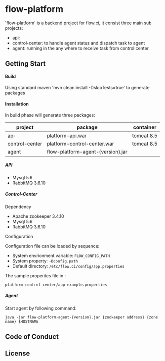 flow-platform
============

'flow-platform' is a backend project for flow.ci, it consist three main sub projects:

- api: 
- control-center: to handle agent status and dispatch task to agent
- agent: running in the any where to receive task from control center


## Getting Start
 
#### Build

Using standard maven 'mvn clean install -DskipTests=true' to generate packages


#### Installation

In build phase will generate three packages:

| project | package | container |
|---------|---------|-----------|
| api | platform-api.war | tomcat 8.5 |
| control-center | platform-control-center.war | tomcat 8.5 |
| agent | flow-platform-agent-{version}.jar |  |

##### API

- Mysql 5.6
- RabbitMQ 3.6.10

##### Control-Center

Dependency

- Apache zookeeper 3.4.10
- Mysql 5.6
- RabbitMQ 3.6.10

Configuration

Configuration file can be loaded by sequence:
- System envrionment variable: `FLOW_CONFIG_PATH`
- System property: `-Dconfig.path`
- Default directory: `/etc/flow.ci/config/app.properties`

The sample properites file in : 

`platform-control-center/app-example.properties`

##### Agent

Start agent by following command:

`java -jar flow-platform-agent-{version}.jar {zookeeper address} {zone name} $HOSTNAME`


## Code of Conduct


## License









